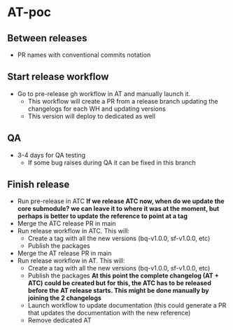 # AT-poc

## Between releases
- PR names with conventional commits notation

## Start release workflow
- Go to pre-release gh workflow in AT and manually launch it. 
    - This workflow will create a PR from a release branch updating the changelogs for each WH and updating versions
    - This version will deploy to dedicated as well

## QA
- 3-4 days for QA testing
    - If some bug raises during QA it can be fixed in this branch 

## Finish release
- Run pre-release in ATC **If we release ATC now, when do we update the core submodule? we can leave it to where it was at the moment, but perhaps is better to update the reference to point at a tag**
- Merge the ATC release PR in main
- Run release workflow in ATC. This will:
    - Create a tag with all the new versions (bq-v1.0.0, sf-v1.0.0, etc)
    - Publish the packages
- Merge the AT release PR in main
- Run release workflow in AT. This will:
    - Create a tag with all the new versions (bq-v1.0.0, sf-v1.0.0, etc)
    - Publish the packages **At this point the complete changelog (AT + ATC) could be created but for this, the ATC has to be released before the AT release starts. This might be done manually by joining the 2 changelogs**
    - Launch workflow to update documentation (this could generate a PR that updates the documentation with the new reference)
    - Remove dedicated AT

